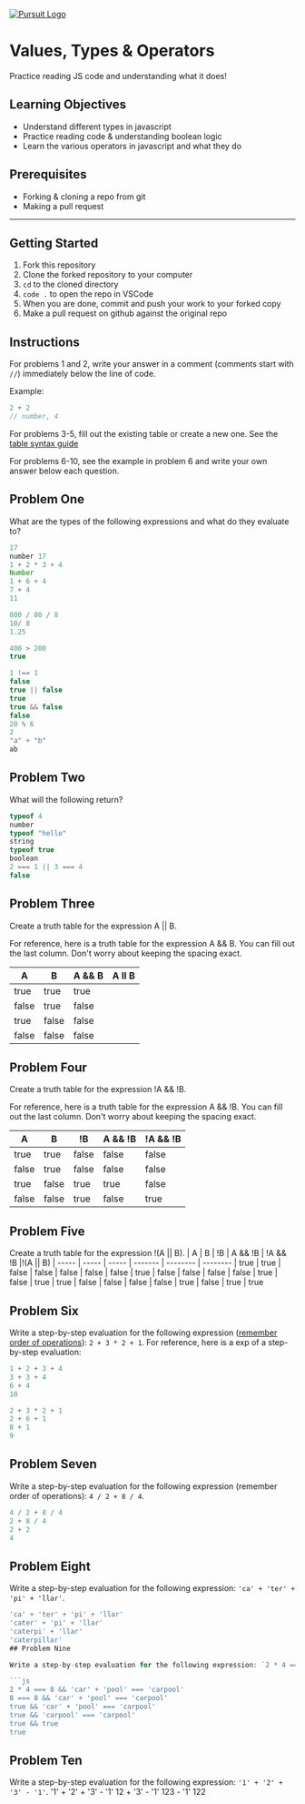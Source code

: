 [![Pursuit Logo](https://avatars1.githubusercontent.com/u/5825944?s=200&v=4)](https://pursuit.org)

# Values, Types & Operators

Practice reading JS code and understanding what it does!

## Learning Objectives

- Understand different types in javascript
- Practice reading code & understanding boolean logic
- Learn the various operators in javascript and what they do

## Prerequisites

- Forking & cloning a repo from git
- Making a pull request

---

## Getting Started

1. Fork this repository
1. Clone the forked repository to your computer
1. `cd` to the cloned directory
1. `code .` to open the repo in VSCode
1. When you are done, commit and push your work to your forked copy
1. Make a pull request on github against the original repo

## Instructions

For problems 1 and 2, write your answer in a comment (comments start with `//`) immediately below the line of code.

Example:

```js
2 + 2
// number, 4
```

For problems 3-5, fill out the existing table or create a new one. See the [table syntax guide](https://www.markdownguide.org/extended-syntax#tables)

For problems 6-10, see the example in problem 6 and write your own answer below each question.



## Problem One

What are the types of the following expressions and what do they evaluate to?

```js
17
number 17
1 + 2 * 3 + 4
Number
1 + 6 + 4
7 + 4
11

800 / 80 / 8
10/ 8
1.25

400 > 200
true

1 !== 1
false
true || false
true
true && false
false
20 % 6
2
"a" + "b"
ab
```

## Problem Two

What will the following return?

```js
typeof 4
number
typeof "hello"
string
typeof true
boolean
2 === 1 || 3 === 4
false

```

## Problem Three

Create a truth table for the expression A || B.

For reference, here is a truth table for the expression A && B. You can fill out the last column. Don't worry about keeping the spacing exact.

| A     | B     | A && B |  A ll B    |
| ----- | ----- | ------ | ---------- |
| true  | true  | true   |            |
| false | true  | false  |            |
| true  | false | false  |            |
| false | false | false  |            |

## Problem Four

Create a truth table for the expression !A && !B.

For reference, here is a truth table for the expression A && !B. You can fill out the last column. Don't worry about keeping the spacing exact.

| A     | B     | !B    | A && !B | !A && !B |
| ----- | ----- | ----- | ------- | -------- |
| true  | true  | false | false   |  false   |
| false | true  | false | false   |  false   |
| true  | false | true  | true    |  false   |
| false | false | true  | false   |  true    |

## Problem Five

Create a truth table for the expression !(A || B).
| A     | B     | !B    | A && !B | !A && !B |!(A || B)
| ----- | ----- | ----- | ------- | -------- | -------- 
| true  | true  | false | false   |  false   |  false
| false | true  | false | false   |  false   |  false
| true  | false | true  | true    |  false   |  false
| false | false | true  | false   |  true    |  true

## Problem Six

Write a step-by-step evaluation for the following expression ([remember order of operations](https://www.mathsisfun.com/operation-order-pemdas.html)): `2 + 3 * 2 + 1`.
For reference, here is a exp of a step-by-step evaluation:

```js
1 + 2 + 3 + 4
3 + 3 + 4
6 + 4
10
```
```js
2 + 3 * 2 + 1
2 + 6 + 1
8 + 1
9
```
## Problem Seven

Write a step-by-step evaluation for the following expression (remember order of operations): 
`4 / 2 + 8 / 4`.
```js
4 / 2 + 8 / 4
2 + 8 / 4
2 + 2
4
```
## Problem Eight

Write a step-by-step evaluation for the following expression: `'ca' + 'ter' + 'pi' + 'llar'`.

```js
'ca' + 'ter' + 'pi' + 'llar'
'cater' + 'pi' + 'llar'
'caterpi' + 'llar'
'caterpillar'
## Problem Nine

Write a step-by-step evaluation for the following expression: `2 * 4 === 8 && 'car' + 'pool' === 'carpool'`.

```js
2 * 4 === 8 && 'car' + 'pool' === 'carpool'
8 === 8 && 'car' + 'pool' === 'carpool'
true && 'car' + 'pool' === 'carpool'
true && 'carpool' === 'carpool'
true && true
true
```




## Problem Ten

Write a step-by-step evaluation for the following expression: `'1' + '2' + '3' - '1'`.
'1' + '2' + '3' - '1'
12 + '3' - '1'
123 - '1'
122